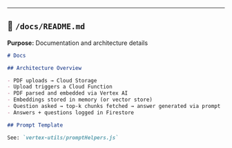 ---

## 📁 `/docs/README.md`
**Purpose:** Documentation and architecture details

```md
# Docs

## Architecture Overview

- PDF uploads → Cloud Storage
- Upload triggers a Cloud Function
- PDF parsed and embedded via Vertex AI
- Embeddings stored in memory (or vector store)
- Question asked → top-k chunks fetched → answer generated via prompt
- Answers + questions logged in Firestore

## Prompt Template

See: `vertex-utils/promptHelpers.js`
